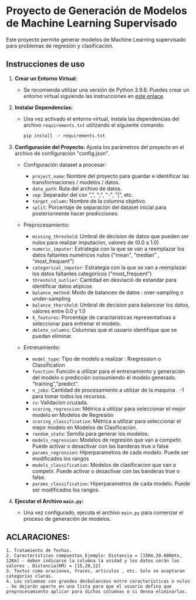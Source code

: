 # Proyecto de Generación de Modelos de Machine Learning Supervisado

Este proyecto permite generar modelos de Machine Learning supervisado para problemas de regresión y clasificación.

## Instrucciones de uso

1. **Crear un Entorno Virtual:**
   - Se recomienda utilizar una versión de Python 3.9.6. Puedes crear un entorno virtual siguiendo las instrucciones en [este enlace](https://docs.python.org/es/3/tutorial/venv.html).

2. **Instalar Dependencias:**
   - Una vez activado el entorno virtual, instala las dependencias del archivo `requirements.txt` utilizando el siguiente comando:
     ```bash
     pip install -r requirements.txt
     ```
3. **Configuración del Proyecto:**
   Ajusta los parámetros del proyecto en el archivo de configuración "config.json".
   - Configuración dataset a procesar:
      - `project_name`: Nombre del proyecto para guardar e identificar las transformaciones / modelos / datos.
      - `data_path`: Ruta del archivo de datos.
      - `sep`: Separador del csv ",", ";", "-", "|", etc.
      - `target_column`: Nombre de la columna objetivo.
      - `split`: Porcentaje de separación del dataset inicial para posteriormente hacer predicciones.

   - Preprocesamiento:
      - `missing_threshold`: Umbral de decision de datos que pueden ser nulos para realizar imputacion, valores de (0.0 a 1.0)
      - `numeric_imputer`: Estrategia con la que se van a reemplazar los datos faltantes numéricos nulos ("mean", "median" ,          "most_frequent")
      - `categorical_imputer`: Estrategia con la que se van a reemplazar los datos faltantes categóricos ("most_frequent")
      - `threshold_outlier`: Cantidad en desviació de estandar para identificar datos atipicos
      - `balance_method`: Modo de balanceo de datos : over-sampling o under-sampling
      - `balance_thershold`: Umbral de decision para balancear los datos, valores entre 0.0 y 1.0
      - `k_features`: Porcentaje de caractaristicas representativas a seleccionar para entrenar el modelo. 
      - `delete_columns`: Columnas que el usuario identifique que se puedan eliminar.

   - Entrenamiento:
        - `model_type`: Tipo de modelo a realizar : Rregression o  Classification
        - `function`: Función a utilizar para el entrenamiento y generación del modelo o predicción consumiendo el modelo generado.        "training","predict".
        - `n_jobs`: Cantidad de procesamiento a utilizar de la maquina . -1 para tomar todos los recursos.
        - `cv`: Validacion cruzada. 
        - `scoring_regression`: Métrica a utilizar para seleccionar el mejor modelo en Modelos de Regresión 
        - `scoring_classification`: Métrica a utilizar para seleccionar el mejor modelo en Modelos de Clasificación.
        - `random_state`: Semilla para generar los modelos. 
        - `models_regression`: Modelos de regresión que van a competir. Puede activar o desactivar con las banderas true o false
        - `params_regression`: Hiperparametros de cada modelo. Puede ser modificados los rangos
        - `models_classification`: Modelos de clasificacion que van a competir. Puede activar o desactivar con las banderas true o false.
        - `params_classification`: Hiperparametros de cada modelo. Puede ser modificados los rangos.

4. **Ejecutar el Archivo `main.py`:**
   - Una vez configurado, ejecuta el archivo `main.py` para comenzar el proceso de generación de modelos.

## ACLARACIONES:
    1. Tratamiento de fechas.
    2. Caracteristicas compuestas Ejemplo: Distancia = [15Km,20.000mts, 12Km] - deben indicarse la columna la unidad y los datos serán los valores . Distancia(KM) = [15,20,12]
    3. Textos como oraciones, fraces, articulos , etc. Solo se aceptaran categorías claras. 
    4. Los columnas con grandes desbalanceos entre caracteristicas o nulos . Se dejarán aparte en una lista para que el usuario defina que preprocesamiento aplicar para dichas columnas o si desea eliminarlas. 